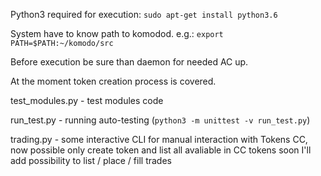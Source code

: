 Python3 required for execution:
`sudo apt-get install python3.6`

System have to know path to komodod. e.g.:
`export PATH=$PATH:~/komodo/src`

Before execution be sure than daemon for needed AC up.

At the moment token creation process is covered.

test_modules.py - test modules code

run_test.py     - running auto-testing (`python3 -m unittest -v run_test.py`)

trading.py      - some interactive CLI for manual interaction with Tokens CC,
                  now possible only create token and list all avaliable in CC tokens
                  soon I'll add possibility to list / place / fill trades
